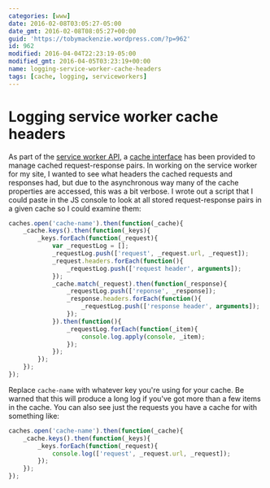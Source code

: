 ```yaml
---
categories: [www]
date: 2016-02-08T03:05:27-05:00
date_gmt: 2016-02-08T08:05:27+00:00
guid: 'https://tobymackenzie.wordpress.com/?p=962'
id: 962
modified: 2016-04-04T22:23:19-05:00
modified_gmt: 2016-04-05T03:23:19+00:00
name: logging-service-worker-cache-headers
tags: [cache, logging, serviceworkers]
---
```


Logging service worker cache headers
====================================

As part of the [service worker API](https://developer.mozilla.org/en-US/docs/Web/API/ServiceWorker_API), a [cache interface](https://developer.mozilla.org/en-US/docs/Web/API/Cache) has been provided to manage cached request-response pairs.  In working on the service worker for my site, I wanted to see what headers the cached requests and responses had, but due to the asynchronous way many of the cache properties are accessed, this was a bit verbose.  I wrote out a script that I could paste in the JS console to look at all stored request-response pairs in a given cache so I could examine them:

``` js
caches.open('cache-name').then(function(_cache){ 
	_cache.keys().then(function(_keys){ 
		_keys.forEach(function(_request){
			var _requestLog = [];
			_requestLog.push(['request', _request.url, _request]); 
			_request.headers.forEach(function(){ 
				_requestLog.push(['request header', arguments]); 
			}); 
			_cache.match(_request).then(function(_response){ 
				_requestLog.push(['reponse', _response]); 
				_response.headers.forEach(function(){ 
					_requestLog.push(['response header', arguments]); 
				}); 
			}).then(function(){
				_requestLog.forEach(function(_item){
					console.log.apply(console, _item);
				});
			});
		});
	}); 
});
```

Replace `cache-name` with whatever key you're using for your cache.  Be warned that this will produce a long log if you've got more than a few items in the cache.  You can also see just the requests you have a cache for with something like:

``` js
caches.open('cache-name').then(function(_cache){ 
	_cache.keys().then(function(_keys){ 
		_keys.forEach(function(_request){
			console.log(['request', _request.url, _request]); 
		});
	}); 
});
```
